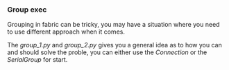 ### Group exec

Grouping in fabric can be tricky, you may have a situation where you need to use different approach when it comes.

The *group_1.py* and *group_2.py* gives you a general idea as to how you can and should solve the proble, you can either use the *Connection* or the *SerialGroup* for start.